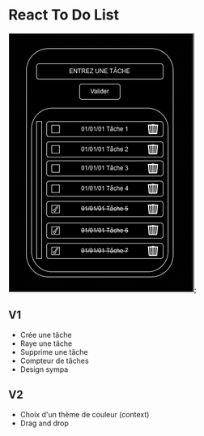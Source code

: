 # React To Do List

![Maquette to do list](/src/assets/to-do-list-react.drawio.png);


## V1
- Crée une tâche
- Raye une tâche
- Supprime une tâche
- Compteur de tâches
- Design sympa

## V2
- Choix d'un thème de couleur (context)
- Drag and drop